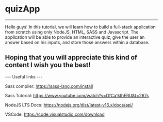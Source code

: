 # quizApp
---
Hello guys! 
In this tutorial, we will learn how to build a full-stack application from scratch using only NodeJS, HTML, SASS and Javascript. The application will be able to provide an interactive quiz, give the user an answer based on his inputs, and store those answers within a database. 

Hoping that you will appreciate this kind of content I wish you the best!
---
--- Useful links ---

Sass compiler: 
https://sass-lang.com/install

Sass Tutorial: 
https://www.youtube.com/watch?v=DfCa1kIhERU&t=287s

NodeJS LTS Docs: 
https://nodejs.org/dist/latest-v16.x/docs/api/

VSCode:
https://code.visualstudio.com/download
